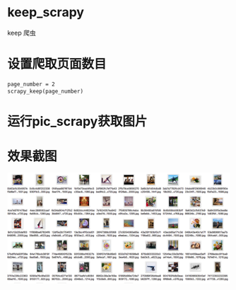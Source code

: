 # keep_scrapy
keep 爬虫

# 设置爬取页面数目
    page_number = 2
    scrapy_keep(page_number)
# 运行pic_scrapy获取图片

# 效果截图
![keep_pictures](https://raw.githubusercontent.com/Danielyan86/keep_scrapy/master/readme_pic/keep_pic.png)